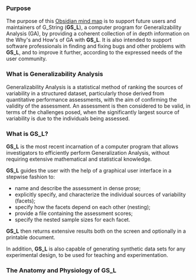 ### Purpose
The purpose of this [Obsidian mind map](https://help.obsidian.md/Start+here) is to support future users and maintainers of G_String (**GS_L**), a computer program for Generalizability Analysis (GA), by providing a coherent collection of in depth information on the Why's and How's of GA with **GS_L**. It is also intended to support software professionals in finding and fixing bugs and other problems with **GS_L**, and to improve it further, according to the expressed needs of the user community.

### What is Generalizability Analysis
Generalizability Analysis is a statistical method of ranking the sources of variability in a  structured dataset, particularly those derived from quantitative performance assessments, with the aim of confirming the validity of the assessment. An assessment is then considered to be valid, in terms of the challenges posed, when the significantly largest source of variability is due to the individuals being assessed.

### What is GS_L?
**GS_L** is the most recent incarnation of a computer program that allows investigators to efficiently perform Generalization Analysis, without requiring extensive mathematical and statistical knowledge.

**GS_L** guides the user with the help of a graphical user interface in a stepwise fashion to:
- name and describe the assessment in dense prose;
- explicitly specify, and characterize the individual sources of variability (facets);
- specify how the facets depend on each other (nesting);
- provide a file containing the assessment scores;
- specify the nested sample sizes for each facet.

**GS_L** then returns extensive results both on the screen and optionally in a printable document.

In addition, **GS_L** is also capable of generating synthetic data sets for any experimental design, to be used for teaching and experimentation.

### The Anatomy and Physiology of GS_L

